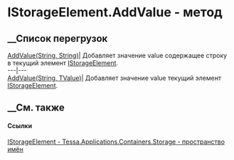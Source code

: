 # IStorageElement.AddValue - метод
##  __Список перегрузок
[AddValue(String,
String)](M_Tessa_Applications_Containers_Storage_IStorageElement_AddValue.htm)|
Добавляет значение value содержащее строку в текущий элемент
[IStorageElement](T_Tessa_Applications_Containers_Storage_IStorageElement.htm).  
---|---  
[AddValue<TValue>(String,
TValue)](M_Tessa_Applications_Containers_Storage_IStorageElement_AddValue__1.htm)|
Добавляет значение value текущий элемент
[IStorageElement](T_Tessa_Applications_Containers_Storage_IStorageElement.htm).  
## __См. также
#### Ссылки
[IStorageElement -
](T_Tessa_Applications_Containers_Storage_IStorageElement.htm)
[Tessa.Applications.Containers.Storage - пространство
имён](N_Tessa_Applications_Containers_Storage.htm)
